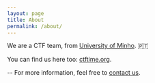```yaml
---
layout: page
title: About
permalink: /about/
---
```


We are a CTF team, from [University of Minho](https://www.uminho.pt). 🇵🇹

You can find us here too: [ctftime.org](https://ctftime.org/team/83433).
 
--
For more information, feel free to [contact us](mailto:wumrmteam@pm.me).
